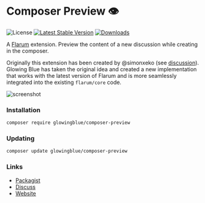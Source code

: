 # Composer Preview 👁️ 

![License](https://img.shields.io/badge/license-MIT-blue.svg) [![Latest Stable Version](https://img.shields.io/packagist/v/glowingblue/composer-preview.svg)](https://packagist.org/packages/glowingblue/composer-preview) [![Downloads](https://img.shields.io/packagist/dt/glowingblue/composer-preview.svg)](https://packagist.org/packages/glowingblue/composer-preview)

A [Flarum](http://flarum.org) extension. Preview the content of a new discussion while creating in the composer.

Originally this extension has been created by @simonxeko (see [discussion](https://discuss.flarum.org/d/22636-preview-discussion-post-wip)). Glowing Blue has taken the original idea and created a new implementation that works with the latest version of Flarum and is more seamlessly integrated into the existing `flarum/core` code.

![screenshot](https://user-images.githubusercontent.com/36635329/107345571-ffefba80-6ac3-11eb-9a22-03d313877630.png)

### Installation

```sh
composer require glowingblue/composer-preview
```

### Updating

```sh
composer update glowingblue/composer-preview
```

### Links

- [Packagist](https://packagist.org/packages/glowingblue/composer-preview)
- [Discuss](https://discuss.flarum.org/d/26172-composer-preview)
- [Website](https://glowingblue.com)